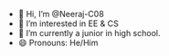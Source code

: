 - 👋 Hi, I’m @Neeraj-C08
- 👀 I’m interested in EE & CS
- 🌱 I’m currently a junior in high school.
- 😄 Pronouns: He/Him


